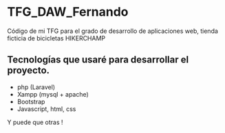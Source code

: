 # TFG_DAW_Fernando
Código de mi TFG para el grado de desarrollo de aplicaciones web, tienda ficticia de bicicletas HIKERCHAMP
## Tecnologías que usaré para desarrollar el proyecto.
 - php (Laravel)
 - Xampp (mysql + apache)
 - Bootstrap
 - Javascript, html, css

Y puede que otras !
